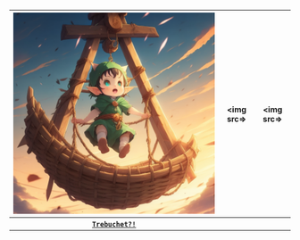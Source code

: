 | <img src=https://github.com/Kyros0718/Advent_of_Code/blob/main/Media/2023/baby_elf_launched_from_trebuchet.png> | <img src=> | <img src=> |
| :---: | :---: | :---: |
| [**`Trebuchet?!`**](https://github.com/Kyros0718/Advent_of_Code/tree/main/Advent_2023/01-Trebuchet%3F!) | | |
